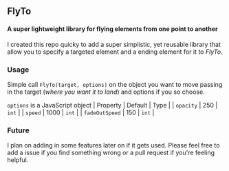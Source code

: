 ## FlyTo
#### A super lightweight library for flying elements from one point to another

I created this repo quicky to add a super simplistic, yet reusable library that allow you to specify a targeted element and a ending element for it to *FlyTo*.

### Usage
Simple call `FlyTo(target, options)` on the object you want to move passing in the target (*where you want it to land*) and options if you so choose.

`options` is a JavaScript object
| Property | Default | Type |
| `opacity` | 250 | `int` |
| `speed` | 1000 | `int` |
| `fadeOutSpeed` | 150 | `int` |

### Future
I plan on adding in some features later on if it gets used. Please feel free to add a issue if you find something wrong or a pull request if you're feeling helpful.